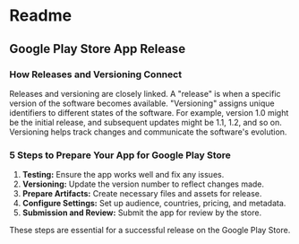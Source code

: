 # Readme

## Google Play Store App Release

### How Releases and Versioning Connect

Releases and versioning are closely linked. A "release" is when a specific version of the software becomes available. "Versioning" assigns unique identifiers to different states of the software. For example, version 1.0 might be the initial release, and subsequent updates might be 1.1, 1.2, and so on. Versioning helps track changes and communicate the software's evolution.

### 5 Steps to Prepare Your App for Google Play Store

1. **Testing:** Ensure the app works well and fix any issues.
2. **Versioning:** Update the version number to reflect changes made.
3. **Prepare Artifacts:** Create necessary files and assets for release.
4. **Configure Settings:** Set up audience, countries, pricing, and metadata.
5. **Submission and Review:** Submit the app for review by the store.

These steps are essential for a successful release on the Google Play Store.
